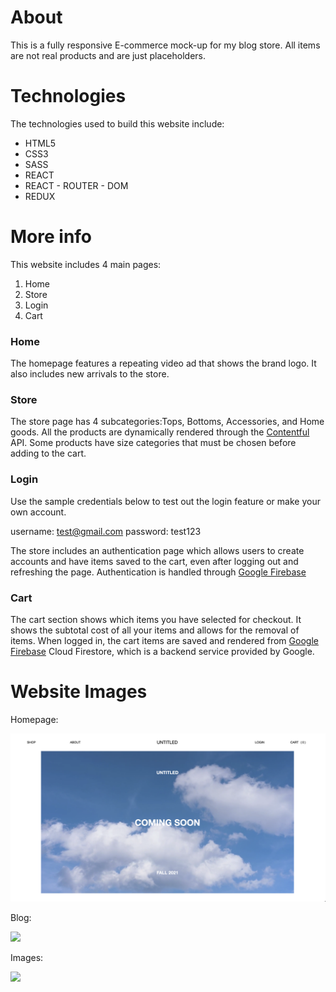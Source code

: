 # About

This is a fully responsive E-commerce mock-up for my blog store. All items are not real products and are just placeholders. 

# Technologies

The technologies used to build this website include:

- HTML5
- CSS3
- SASS
- REACT
- REACT - ROUTER - DOM
- REDUX

# More info

This website includes 4 main pages:

1. Home
2. Store
3. Login
4. Cart

### Home

The homepage features a repeating video ad that shows the brand logo. It also includes new arrivals to the store. 

### Store

The store page has 4 subcategories:Tops, Bottoms, Accessories, and Home goods. All the products are dynamically rendered through the [Contentful](https://www.contentful.com) API. Some products have size categories that must be chosen before adding to the cart. 

### Login

Use the sample credentials below to test out the login feature or make your own account.

username: test@gmail.com
password: test123

The store includes an authentication page which allows users to create accounts and have items saved to the cart, even after logging out and refreshing the page. 
Authentication is handled through  [Google Firebase](https://firebase.google.com/docs/auth)

### Cart

The cart section shows which items you have selected for checkout. It shows the subtotal cost of all your items and allows for the removal of items. When logged in, the cart items are saved and rendered from [Google Firebase](https://firebase.google.com/docs/firestore) Cloud Firestore, which is a backend service provided by Google. 

# Website Images

Homepage:

![](images/Home.png)

Blog: 

![](images/blog.png)

Images: 

![](images/images.png)

